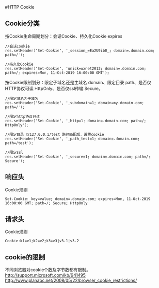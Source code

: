 #HTTP Cookie
## Cookie分类
按Cookie生命周期划分：会话Cookie、持久化Cookie expires

	//会话Cookie
	res.setHeader('Set-Cookie', '_session_=Ea2U9ib0_; domain=.domain.com; path=/');
	
	//持久化Cookie
	res.setHeader('Set-Cookie', 'unick=wxnet2013; domain=.domain.com; path=/; expires=Mon, 11-Oct-2019 16:00:00 GMT');
	
按Cookie限制划分：限定子域名还是主域名 domain、限定目录 path、是否仅HTTP协议可读 HttpOnly、是否仅ssl传输 Secure。

	//限定域名为子域名
	res.setHeader('Set-Cookie', '_subdomain=1; domain=my.domain.com; path=/');
	
	//限定http协议只读
	res.setHeader('Set-Cookie', '_http=1; domain=.domain.com; path=/; HttpOnly');

	//限定目录 仅127.0.0.1/test 路径匹配后，设置cookie
	res.setHeader('Set-Cookie', '_path_test=1; domain=.domain.com; path=/test');

	//限定ssl
	res.setHeader('Set-Cookie', '_secure=1; domain=.domain.com; path=/; Secure');

## 响应头
Cookie规则

	Set-Cookie: key=value; domain=.domain.com; expires=Mon, 11-Oct-2019 16:00:00 GMT; path=/; Secure; HttpOnly

## 请求头
Cookie规则

	Cookie:k1=v1;k2=v2;k3=v3|v3.1|v3.2


## cookie的限制
不同浏览器对cookie个数及字节数都有限制。
<http://support.microsoft.com/kb/941495>
<http://www.planabc.net/2008/05/22/browser_cookie_restrictions/>
